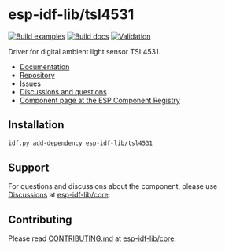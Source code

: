 # esp-idf-lib/tsl4531

[![Build examples](https://github.com/esp-idf-lib/tsl4531/actions/workflows//build.yml/badge.svg)](https://github.com/esp-idf-lib/tsl4531/actions/workflows//build.yml)
[![Build docs](https://github.com/esp-idf-lib/tsl4531/actions/workflows//build-docs.yml/badge.svg)](https://github.com/esp-idf-lib/tsl4531/actions/workflows//build-docs.yml)
[![Validation](https://github.com/esp-idf-lib/tsl4531/actions/workflows//validate-component.yml/badge.svg)](https://github.com/esp-idf-lib/tsl4531/actions/workflows//validate-component.yml)

Driver for digital ambient light sensor TSL4531.

* [Documentation](https://esp-idf-lib.github.io/tsl4531/)
* [Repository](https://github.com/esp-idf-lib/tsl4531)
* [Issues](https://github.com/esp-idf-lib/tsl4531/issues)
* [Discussions and questions](https://github.com/esp-idf-lib/core/discussions)
* [Component page at the ESP Component Registry](https://components.espressif.com/components/esp-idf-lib/tsl4531)

## Installation

```sh
idf.py add-dependency esp-idf-lib/tsl4531
```

## Support

For questions and discussions about the component, please use
[Discussions](https://github.com/esp-idf-lib/core/discussions)
at [esp-idf-lib/core](https://github.com/esp-idf-lib/core).

## Contributing

Please read [CONTRIBUTING.md](https://github.com/esp-idf-lib/core/blob/main/CONTRIBUTING.md)
at [esp-idf-lib/core](https://github.com/esp-idf-lib/core).
